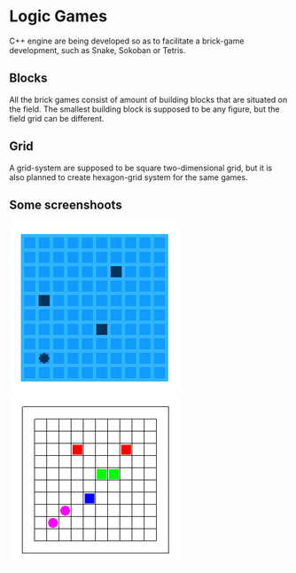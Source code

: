# Logic Games

C++ engine are being developed so as to facilitate a brick-game development, such as Snake, Sokoban or Tetris.

## Blocks

All the brick games consist of amount of building blocks that are situated on the field.
The smallest building block is supposed to be any figure, but the field grid can be different.

## Grid

A grid-system are supposed to be square two-dimensional grid, but it is also planned to create hexagon-grid system for the same games.

## Some screenshoots

![Blue field](images/screenshots/screenshot-1.png)
![Colored objects](images/screenshots/screenshot-2.png)
